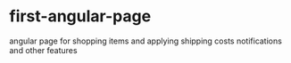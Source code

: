 # first-angular-page
angular page for shopping items and applying shipping costs notifications and other features
